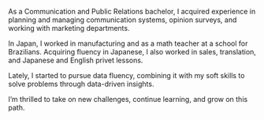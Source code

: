 As a Communication and Public Relations bachelor, I acquired experience in planning and managing communication systems, opinion surveys, and working with marketing departments.

In Japan, I worked in manufacturing and as a math teacher at a school for Brazilians. Acquiring fluency in Japanese, I also worked in sales, translation, and Japanese and English privet lessons.

Lately, I started to pursue data fluency, combining it with my soft skills to solve problems through data-driven insights.

I’m thrilled to take on new challenges, continue learning, and grow on this path.
